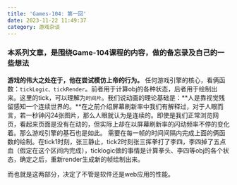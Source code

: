 ```yaml
---
title: 'Games-104: 第一回'
date: 2023-11-22 11:49:37
category: 游戏杂谈
---
```


### 本系列文章，是围绕Game-104课程的内容，做的备忘录及自己的一些想法

**游戏的伟大之处在于，他在尝试模仿上帝的行为。**
任何游戏引擎的核心，看俩函数：`tickLogic、tickRender`。前者用于计算obj的各种状态，后者用于绘制出来。这里的tick，可以理解为`时间片`。我们说动画的理论基础是：**人是靠视觉残留感知一个连续世界的。**在之前介绍屏幕刷新率中我们有解释过，对于人眼而言，若一秒钟闪24张图片，那么人眼就认为是连续的。即使是我们正常浏览网页，看起来页面是没有在动的，但实际上却在以屏幕刷新率的闪动频率不停的变化着。那么游戏引擎的基石也是如此。
需要在每一帧的时间间隔内完成上面的俩函数的绘制。在tick1时刻，张三静止，tick2时刻张三挥拳打了李四，李四掉了五点血（假定在这个区间内完成），ticklogic做的事情是计算拳头、李四等obj的各个状态，确定之后，重新render生成新的帧绘制出来。

而也就是这两部分，决定了不管是软件还是web应用的性能。
